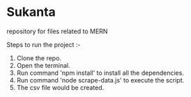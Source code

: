 # Sukanta

repository for files related to MERN

Steps to run the project :-

1. Clone the repo.
2. Open the terminal.
3. Run command 'npm install' to install all the dependencies.
4. Run command 'node scrape-data.js' to execute the script.
5. The csv file would be created.
